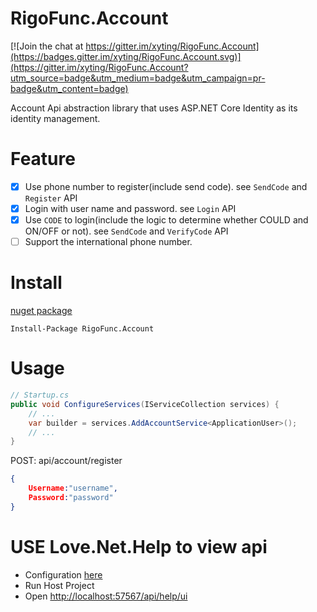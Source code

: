 # RigoFunc.Account

[![Join the chat at https://gitter.im/xyting/RigoFunc.Account](https://badges.gitter.im/xyting/RigoFunc.Account.svg)](https://gitter.im/xyting/RigoFunc.Account?utm_source=badge&utm_medium=badge&utm_campaign=pr-badge&utm_content=badge)

Account Api abstraction library that uses ASP.NET Core Identity as its identity management.

# Feature
- [x] Use phone number to register(include send code). see `SendCode` and `Register` API
- [x] Login with user name and password. see `Login` API
- [x] Use `CODE` to login(include the logic to determine whether COULD and ON/OFF or not). see `SendCode` and `VerifyCode` API
- [ ] Support the international phone number.

# Install
[nuget package](https://www.nuget.org/packages/RigoFunc.Account/)

`Install-Package RigoFunc.Account`

# Usage

```csharp
// Startup.cs
public void ConfigureServices(IServiceCollection services) {
    // ...
    var builder = services.AddAccountService<ApplicationUser>();
    // ...
}
```

POST: api/account/register
```JSON
{
    Username:"username",
    Password:"password"
}
```

# USE **Love.Net.Help** to view api
- Configuration [here](https://github.com/lovedotnet/Love.Net.Help)
- Run Host Project
- Open [http://localhost:57567/api/help/ui](http://localhost:57567/api/help/ui)
